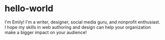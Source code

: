 # hello-world

I'm Emily! I'm a writer, designer, social media guru, and nonprofit enthusiast. I hope my skills in web authoring and design can help your organization make a bigger impact on your audience!
